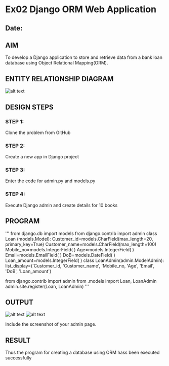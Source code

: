 # Ex02 Django ORM Web Application
## Date: 

## AIM
To develop a Django application to store and retrieve data from a bank loan database using Object Relational Mapping(ORM).

## ENTITY RELATIONSHIP DIAGRAM
![alt text](<Screenshot 2024-11-18 211845.png>)



## DESIGN STEPS

### STEP 1:
Clone the problem from GitHub

### STEP 2:
Create a new app in Django project

### STEP 3:
Enter the code for admin.py and models.py

### STEP 4:
Execute Django admin and create details for 10 books

## PROGRAM
'''
 from django.db import models
 from django.contrib import admin
 class Loan (models.Model):
 Customer_id=models.CharField(max_length=20, primary_key=True)
 Customer_name=models.CharField(max_length=100)
 Mobile_no=models.IntegerField( )
 Age=models.IntegerField( )
 Email=models.EmailField( )
 DoB=models.DateField( )
 Loan_amount=models.IntegerField( )
 class LoanAdmin(admin.ModelAdmin):
 list_display=('Customer_id, 'Customer_name', 'Mobile_no, 'Age', 'Email',
 'DoB', 'Loan_amount')

 from django.contrib import admin
 from .models import Loan, LoanAdmin
 admin.site.register(Loan, LoanAdmin)
 '''



## OUTPUT
![alt text](<Screenshot 2024-11-18 211903.png>)
![alt text](<Screenshot 2024-11-18 211818.png>)

Include the screenshot of your admin page.


## RESULT
Thus the program for creating a database using ORM hass been executed successfully
